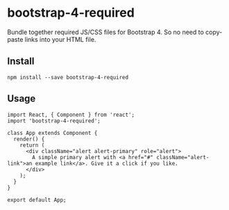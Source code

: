 # bootstrap-4-required

Bundle together required JS/CSS files for Bootstrap 4. So no need to copy-paste links into your HTML file.

## Install

```
npm install --save bootstrap-4-required
```

## Usage

```
import React, { Component } from 'react';
import 'bootstrap-4-required';

class App extends Component {
  render() {
    return (
      <div className="alert alert-primary" role="alert">
        A simple primary alert with <a href="#" className="alert-link">an example link</a>. Give it a click if you like.
      </div>
    );
  }
}

export default App;
```
